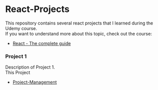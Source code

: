 # React-Projects

This repository contains several react projects that I learned during the Udemy course.<br>
If you want to understand more about this topic, check out the course:

- [React - The complete guide](https://www.udemy.com/course/react-the-complete-guide-incl-redux/)

### Project 1

Description of Project 1.<br>
  This Project
  - [Project-Management](./Project-Management/README.md)

